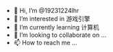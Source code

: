 - 👋 Hi, I’m @19231224lhr
- 👀 I’m interested in 游戏引擎
- 🌱 I’m currently learning 计算机
- 💞️ I’m looking to collaborate on ...
- 📫 How to reach me ...

<!---
19231224lhr/19231224lhr is a ✨ special ✨ repository because its `README.md` (this file) appears on your GitHub profile.
You can click the Preview link to take a look at your changes.
--->
